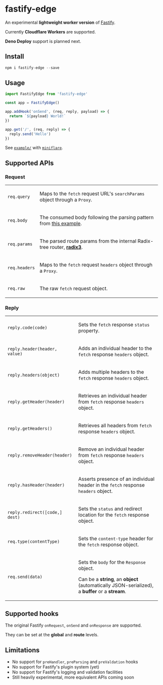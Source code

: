 # fastify-edge

An experimental **lightweight worker version** of [Fastify](https://fastify.io).

Currently **Cloudflare Workers** are supported.

**Deno Deploy** support is planned next.

## Install

```js
npm i fastify-edge --save
````

## Usage

```js
import FastifyEdge from 'fastify-edge'

const app = FastifyEdge()

app.addHook('onSend', (req, reply, payload) => {
  return `${payload} World!`
})

app.get('/', (req, reply) => {
  reply.send('Hello')
})
```

See [`example/`](https://github.com/galvez/fastify-edge/tree/main/example) with [`miniflare`](https://github.com/cloudflare/miniflare).

## Supported APIs

### Request

<table>
<tr>
<td>
  
`req.query`

</td>
<td>
  
Maps to the `fetch` request URL's `searchParams` object through a `Proxy`.

</td>
</tr>
<tr>
<td>

`req.body`

</td>
<td>

The consumed body following the parsing pattern from [this example](https://developers.cloudflare.com/workers/examples/read-post/).

</td>
</tr>
<tr>
<td>

`req.params`

</td>
<td>
  
The parsed route params from the internal Radix-tree router, **[radix3](https://github.com/unjs/radix3)**.
  
</td>
</tr>
<tr>
<td>

`req.headers`

</td>
<td>

Maps to the `fetch` request `headers` object through a `Proxy`.

</td>
</tr>
<tr>
<td>

`req.raw`

</td>
<td>

The raw `fetch` request object.

</td>
</tr>
</table>


### Reply

<table>
<tr>
<td>

`reply.code(code)`

</td>
<td>

Sets the `fetch` response `status` property.

</td>
</tr>
<tr>
<td>

`reply.header(header, value)`

</td>
<td>
  
Adds an individual header to the `fetch` response `headers` object.
  
</td>
</tr>
<tr>
<td>

`reply.headers(object)`

</td>
<td>

Adds multiple headers to the `fetch` response `headers` object.

</td>
</tr>
<tr>
<td>

`reply.getHeader(header)`

</td>
<td>

Retrieves an individual header from `fetch` response `headers` object.

</td>
</tr>
<tr>
<td>

`reply.getHeaders()`

</td>
<td>

Retrieves all headers from `fetch` response `headers` object.

</td>
</tr>
<tr>
<td>

`reply.removeHeader(header)`

</td>
<td>

Remove an individual header from `fetch` response `headers` object.

</td>
</tr>
<tr>
<td>

`reply.hasHeader(header)`

</td>
<td>

Asserts presence of an individual header in the `fetch` response `headers` object.

</td>
</tr>
<tr>
<td>

`reply.redirect([code,] dest)`

</td>
<td>

Sets the `status` and redirect location for the `fetch` response object.

</td>
</tr>
<tr>
<td>

`req.type(contentType)`

</td>
<td>

Sets the `content-type` header for the `fetch` response object.

</td>
</tr>
<tr>
<td>

`req.send(data)`

</td>
<td>

Sets the `body` for the `Response` object.<br>

Can be a **string**, an **object** (automatically JSON-serialized), a **buffer** or a **stream**.

</td>
</tr>
</table>

## Supported hooks

The original Fastify `onRequest`, `onSend` and `onResponse` are supported.

They can be set at the **global** and **route** levels.

## Limitations

- No support for `preHandler`, `preParsing` and `preValdation` hooks
- No support for Fastify's plugin system (yet)
- No support for Fastify's logging and validation facilities
- Still heavily experimental, more equivalent APIs coming soon
